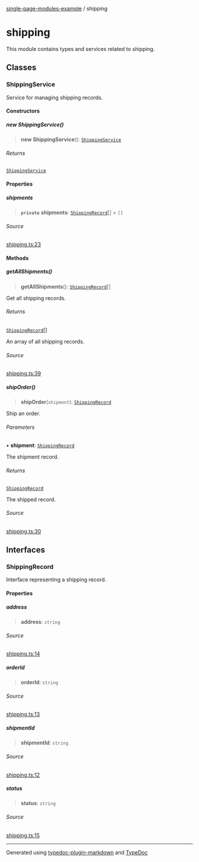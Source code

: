[single-page-modules-example](README.md) / shipping

# shipping

This module contains types and services related to shipping.

## Classes

### ShippingService

Service for managing shipping records.

#### Constructors

##### new ShippingService()

> **new ShippingService**(): [`ShippingService`](shipping.md#shippingservice)

###### Returns

[`ShippingService`](shipping.md#shippingservice)

#### Properties

##### shipments

> **`private`** **shipments**: [`ShippingRecord`](shipping.md#shippingrecord)[] = `[]`

###### Source

[shipping.ts:23](https://github.com/tgreyuk/typedoc-plugin-markdown-examples/blob/ce7cd91/examples/core/src/shipping.ts#L23)

#### Methods

##### getAllShipments()

> **getAllShipments**(): [`ShippingRecord`](shipping.md#shippingrecord)[]

Get all shipping records.

###### Returns

[`ShippingRecord`](shipping.md#shippingrecord)[]

An array of all shipping records.

###### Source

[shipping.ts:39](https://github.com/tgreyuk/typedoc-plugin-markdown-examples/blob/ce7cd91/examples/core/src/shipping.ts#L39)

##### shipOrder()

> **shipOrder**(`shipment`): [`ShippingRecord`](shipping.md#shippingrecord)

Ship an order.

###### Parameters

• **shipment**: [`ShippingRecord`](shipping.md#shippingrecord)

The shipment record.

###### Returns

[`ShippingRecord`](shipping.md#shippingrecord)

The shipped record.

###### Source

[shipping.ts:30](https://github.com/tgreyuk/typedoc-plugin-markdown-examples/blob/ce7cd91/examples/core/src/shipping.ts#L30)

## Interfaces

### ShippingRecord

Interface representing a shipping record.

#### Properties

##### address

> **address**: `string`

###### Source

[shipping.ts:14](https://github.com/tgreyuk/typedoc-plugin-markdown-examples/blob/ce7cd91/examples/core/src/shipping.ts#L14)

##### orderId

> **orderId**: `string`

###### Source

[shipping.ts:13](https://github.com/tgreyuk/typedoc-plugin-markdown-examples/blob/ce7cd91/examples/core/src/shipping.ts#L13)

##### shipmentId

> **shipmentId**: `string`

###### Source

[shipping.ts:12](https://github.com/tgreyuk/typedoc-plugin-markdown-examples/blob/ce7cd91/examples/core/src/shipping.ts#L12)

##### status

> **status**: `string`

###### Source

[shipping.ts:15](https://github.com/tgreyuk/typedoc-plugin-markdown-examples/blob/ce7cd91/examples/core/src/shipping.ts#L15)

***

Generated using [typedoc-plugin-markdown](https://www.npmjs.com/package/typedoc-plugin-markdown) and [TypeDoc](https://typedoc.org/)
